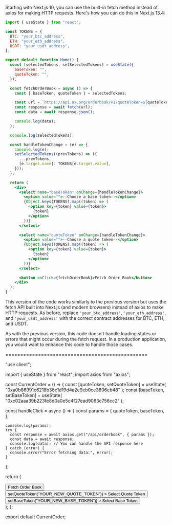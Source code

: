 Starting with Next.js 10, you can use the built-in fetch method instead of axios for making HTTP requests. Here's how you can do this in Next.js 13.4:

```jsx
import { useState } from "react";

const TOKENS = {
  BTC: "your_btc_address",
  ETH: "your_eth_address",
  USDT: "your_usdt_address",
};

export default function Home() {
  const [selectedTokens, setSelectedTokens] = useState({
    baseToken: "",
    quoteToken: "",
  });

  const fetchOrderBook = async () => {
    const { baseToken, quoteToken } = selectedTokens;

    const url = `https://api.0x.org/orderbook/v1?quoteToken=${quoteToken}&baseToken=${baseToken}`;
    const response = await fetch(url);
    const data = await response.json();

    console.log(data);
  };

  console.log(selectedTokens);

  const handleTokenChange = (e) => {
    console.log(e);
    setSelectedTokens((prevTokens) => ({
      ...prevTokens,
      [e.target.name]: TOKENS[e.target.value],
    }));
  };

  return (
    <div>
      <select name="baseToken" onChange={handleTokenChange}>
        <option value="">--Choose a base token--</option>
        {Object.keys(TOKENS).map((token) => (
          <option key={token} value={token}>
            {token}
          </option>
        ))}
      </select>

      <select name="quoteToken" onChange={handleTokenChange}>
        <option value="">--Choose a quote token--</option>
        {Object.keys(TOKENS).map((token) => (
          <option key={token} value={token}>
            {token}
          </option>
        ))}
      </select>

      <button onClick={fetchOrderBook}>Fetch Order Book</button>
    </div>
  );
}
```

This version of the code works similarly to the previous version but uses the fetch API built into Next.js (and modern browsers) instead of axios to make HTTP requests. As before, replace `'your_btc_address'`, `'your_eth_address'`, and `'your_usdt_address'` with the correct contract addresses for BTC, ETH, and USDT.

As with the previous version, this code doesn't handle loading states or errors that might occur during the fetch request. In a production application, you would want to enhance this code to handle those cases.

================================================

"use client";

import { useState } from "react";
import axios from "axios";

const CurrentOrder = () => {
const [quoteToken, setQuoteToken] = useState(
"0xa0b86991c6218b36c1d19d4a2e9eb0ce3606eb48"
);
const [baseToken, setBaseToken] = useState(
"0xc02aaa39b223fe8d0a0e5c4f27ead9083c756cc2"
);

const handleClick = async () => {
const params = {
quoteToken,
baseToken,
};

    console.log(params);
    try {
      const response = await axios.get("/api/orderbook", { params });
      const data = await response;
      console.log(data); // You can handle the API response here
    } catch (error) {
      console.error("Error fetching data:", error);
    }

};

return (

<div className="flex">
<button className="bg-green-600 p-4" onClick={handleClick}>
Fetch Order Book
</button>
<button
className="bg-red-600 p-4"
onClick={() => setQuoteToken("YOUR_NEW_QUOTE_TOKEN")} >
Select Quote Token
</button>
<button
className="bg-pink-600 p-4"
onClick={() => setBaseToken("YOUR_NEW_BASE_TOKEN")} >
Select Base Token
</button>
</div>
);
};

export default CurrentOrder;
